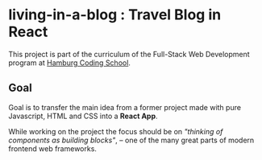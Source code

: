 # living-in-a-blog : Travel Blog in React 

This project is part of the curriculum of the Full-Stack Web Development program at [Hamburg Coding School](https://hamburgcodingschool.com/).

## Goal

Goal is to transfer the main idea from a former project made with pure Javascript, HTML and CSS into a **React App**.

While working on the project the focus should be on *"thinking of components as building blocks"*, – one of the many great parts of modern frontend web frameworks.
